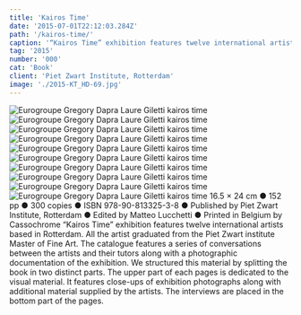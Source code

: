 ```yaml
---
title: 'Kairos Time'
date: '2015-07-01T22:12:03.284Z'
path: '/kairos-time/'
caption: '“Kairos Time” exhibition features twelve international artists based in Rotterdam. All the artist graduated from the Piet Zwart institute Master of Fine Art.'
tag: '2015'
number: '000'
cat: 'Book'
client: 'Piet Zwart Institute, Rotterdam'
image: './2015-KT_HD-69.jpg'
---
```


![Eurogroupe Gregory Dapra Laure Giletti kairos time](./2015-KT-P1070235-1px.jpg)
![Eurogroupe Gregory Dapra Laure Giletti kairos time](./2015-KT_HD-3.jpg)
![Eurogroupe Gregory Dapra Laure Giletti kairos time](./2015-KT_HD-7.jpg)
![Eurogroupe Gregory Dapra Laure Giletti kairos time](./2015-KT-P1070410copie2.jpg)
![Eurogroupe Gregory Dapra Laure Giletti kairos time](./2015-KT_HD-29.jpg)
![Eurogroupe Gregory Dapra Laure Giletti kairos time](./2015-KT_HD-39.jpg)
![Eurogroupe Gregory Dapra Laure Giletti kairos time](./2015-KT_HD-41.jpg)
![Eurogroupe Gregory Dapra Laure Giletti kairos time](./2015-KT-P1080680.jpg)
![Eurogroupe Gregory Dapra Laure Giletti kairos time](./2015-KT_HD-69.jpg)
![Eurogroupe Gregory Dapra Laure Giletti kairos time](./2015-KT_HD-70.jpg)
<span class="p">16.5 × 24 cm ● 152 pp ● 300 copies ● ISBN 978-90-813325-3-8 ● Published by Piet Zwart Institute, Rotterdam ● Edited by Matteo Lucchetti ● Printed in Belgium by Cassochrome</span>
<span class="p">“Kairos Time” exhibition features twelve international artists based in Rotterdam. All the artist graduated from the Piet Zwart institute Master of Fine Art. The catalogue features a series of conversations between the artists and their tutors along with a photographic documentation of the exhibition. We structured this material by splitting the book in two distinct parts. The upper part of each pages is dedicated to the visual material. It features close-ups of exhibition photographs along with additional material supplied by the artists. The interviews are placed in the bottom part of the pages.</span>
